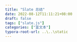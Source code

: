```yaml
---
title: "Slate 总结"
date: 2022-08-12T11:11:21+08:00
draft: false
tags: ["slate.js"]
categories: ["富文本"]
typora-root-url: ..\..\static
---
```



